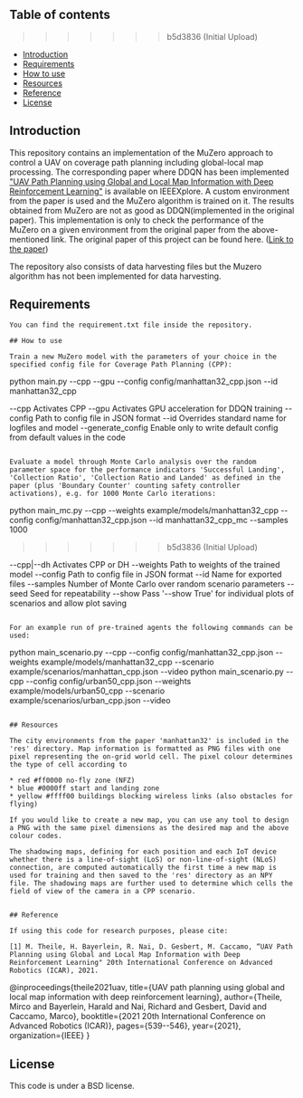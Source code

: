 
## Table of contents
>>>>>>> b5d3836 (Initial Upload)

* [Introduction](#introduction)
* [Requirements](#requirements)
* [How to use](#how-to-use)
* [Resources](#resources)
* [Reference](#reference)
* [License](#license)

## Introduction

This repository contains an implementation of the MuZero approach to control a UAV on coverage path planning including global-local map processing. The corresponding paper where DDQN has been implemented ["UAV Path Planning using Global and Local Map Information with Deep Reinforcement Learning"](https://ieeexplore.ieee.org/abstract/document/9659413) is available on IEEEXplore. A custom environment from the paper is used and the MuZero algorithm is trained on it. The results obtained from MuZero are not as good as DDQN(implemented in the original paper). This implementation is only to check the performance of the MuZero on a given environment from the original paper from the above-mentioned link. The original paper of this project can be found here. ([Link to the paper](https://github.com/bipinj08/Papers.git))

The repository also consists of data harvesting files but the Muzero algorithm has not been implemented for data harvesting.




## Requirements

```
You can find the requirement.txt file inside the repository.

## How to use

Train a new MuZero model with the parameters of your choice in the specified config file for Coverage Path Planning (CPP):

```
python main.py --cpp --gpu --config config/manhattan32_cpp.json --id manhattan32_cpp

--cpp             Activates CPP
--gpu                       Activates GPU acceleration for DDQN training
--config                    Path to config file in JSON format
--id                        Overrides standard name for logfiles and model
--generate_config           Enable only to write default config from default values in the code
```

Evaluate a model through Monte Carlo analysis over the random parameter space for the performance indicators 'Successful Landing', 'Collection Ratio', 'Collection Ratio and Landed' as defined in the paper (plus 'Boundary Counter' counting safety controller activations), e.g. for 1000 Monte Carlo iterations:

```
python main_mc.py --cpp --weights example/models/manhattan32_cpp --config config/manhattan32_cpp.json --id manhattan32_cpp_mc --samples 1000
>>>>>>> b5d3836 (Initial Upload)

--cpp|--dh                  Activates CPP or DH
--weights                   Path to weights of the trained model
--config                    Path to config file in JSON format
--id                        Name for exported files
--samples                   Number of Monte Carlo  over random scenario parameters
--seed                      Seed for repeatability
--show                      Pass '--show True' for individual plots of scenarios and allow plot saving
```

For an example run of pre-trained agents the following commands can be used:
```
python main_scenario.py --cpp --config config/manhattan32_cpp.json --weights example/models/manhattan32_cpp --scenario example/scenarios/manhattan_cpp.json --video
python main_scenario.py --cpp --config config/urban50_cpp.json --weights example/models/urban50_cpp --scenario example/scenarios/urban_cpp.json --video

```

## Resources

The city environments from the paper 'manhattan32' is included in the 'res' directory. Map information is formatted as PNG files with one pixel representing the on-grid world cell. The pixel colour determines the type of cell according to

* red #ff0000 no-fly zone (NFZ)
* blue #0000ff start and landing zone
* yellow #ffff00 buildings blocking wireless links (also obstacles for flying)

If you would like to create a new map, you can use any tool to design a PNG with the same pixel dimensions as the desired map and the above colour codes.

The shadowing maps, defining for each position and each IoT device whether there is a line-of-sight (LoS) or non-line-of-sight (NLoS) connection, are computed automatically the first time a new map is used for training and then saved to the 'res' directory as an NPY file. The shadowing maps are further used to determine which cells the field of view of the camera in a CPP scenario.


## Reference

If using this code for research purposes, please cite:

[1] M. Theile, H. Bayerlein, R. Nai, D. Gesbert, M. Caccamo, “UAV Path Planning using Global and Local Map Information with Deep Reinforcement Learning" 20th International Conference on Advanced Robotics (ICAR), 2021. 

```
@inproceedings{theile2021uav,
  title={UAV path planning using global and local map information with deep reinforcement learning},
  author={Theile, Mirco and Bayerlein, Harald and Nai, Richard and Gesbert, David and Caccamo, Marco},
  booktitle={2021 20th International Conference on Advanced Robotics (ICAR)},
  pages={539--546},
  year={2021},
  organization={IEEE}
}


## License 

This code is under a BSD license.
